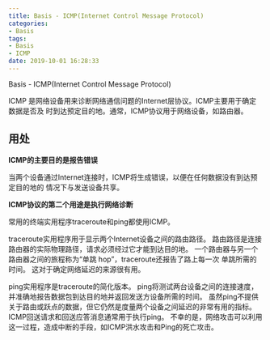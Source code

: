 ```yaml
---
title: Basis - ICMP(Internet Control Message Protocol)
categories:
- Basis
tags:
- Basis
- ICMP
date: 2019-10-01 16:28:33
---
```


Basis - ICMP(Internet Control Message Protocol)

<!--more-->

ICMP 是网络设备用来诊断网络通信问题的Internet层协议。ICMP主要用于确定数据是否及
时到达预定目的地。通常，ICMP协议用于网络设备，如路由器。

## 用处

**ICMP的主要目的是报告错误**

当两个设备通过Internet连接时，ICMP将生成错误，以便在任何数据没有到达预定目的地的
情况下与发送设备共享。

**ICMP协议的第二个用途是执行网络诊断**

常用的终端实用程序traceroute和ping都使用ICMP。

traceroute实用程序用于显示两个Internet设备之间的路由路径。
路由路径是连接路由器的实际物理路径，请求必须经过它才能到达目的地。
一个路由器与另一个路由器之间的旅程称为“单跳 hop”，traceroute还报告了路上每一次
单跳所需的时间。
这对于确定网络延迟的来源很有用。

ping实用程序是traceroute的简化版本。
ping将测试两台设备之间的连接速度，并准确地报告数据包到达目的地并返回发送方设备所需的时间。
虽然ping不提供关于路由或跃点的数据，但它仍然是度量两个设备之间延迟的非常有用的指标。
ICMP回送请求和回送应答消息通常用于执行ping。
不幸的是，网络攻击可以利用这一过程，造成中断的手段，如ICMP洪水攻击和Ping的死亡攻击。
